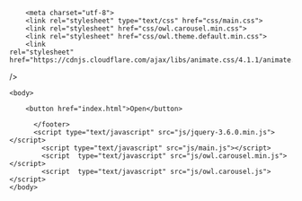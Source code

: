 <!DOCTYPE html>
<html>

<head>

		<meta charset="utf-8">
		<link rel="stylesheet" type="text/css" href="css/main.css">		
		<link rel="stylesheet" href="css/owl.carousel.min.css">
		<link rel="stylesheet" href="css/owl.theme.default.min.css">
		<link
    rel="stylesheet"
    href="https://cdnjs.cloudflare.com/ajax/libs/animate.css/4.1.1/animate.min.css"
  />
  <link rel="icon" href="assets/images/logo.jpg" type="image/x-icon">
  <meta charset="utf-8">
  <link href = "css/style.css" rel = "stylesheet" type = "text/css" />
  <title>Театр Юного Зрителя</title>
	
</head>



	<body>
		
		<button href="index.html">Open</button>

		  </footer>
		  <script type="text/javascript" src="js/jquery-3.6.0.min.js"></script>
			<script type="text/javascript" src="js/main.js"></script>
			<script  type="text/javascript" src="js/owl.carousel.min.js"></script>
			<script  type="text/javascript" src="js/owl.carousel.js"></script>
	</body>




</html>
